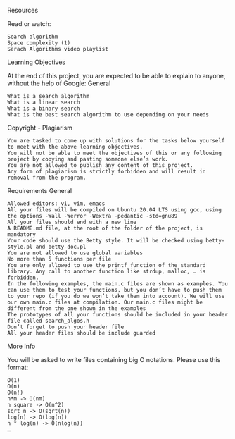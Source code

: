 
Resources

Read or watch:

    Search algorithm
    Space complexity (1)
    Serach Algorithms video playlist

Learning Objectives

At the end of this project, you are expected to be able to explain to anyone, without the help of Google:
General

    What is a search algorithm
    What is a linear search
    What is a binary search
    What is the best search algorithm to use depending on your needs

Copyright - Plagiarism

    You are tasked to come up with solutions for the tasks below yourself to meet with the above learning objectives.
    You will not be able to meet the objectives of this or any following project by copying and pasting someone else’s work.
    You are not allowed to publish any content of this project.
    Any form of plagiarism is strictly forbidden and will result in removal from the program.

Requirements
General

    Allowed editors: vi, vim, emacs
    All your files will be compiled on Ubuntu 20.04 LTS using gcc, using the options -Wall -Werror -Wextra -pedantic -std=gnu89
    All your files should end with a new line
    A README.md file, at the root of the folder of the project, is mandatory
    Your code should use the Betty style. It will be checked using betty-style.pl and betty-doc.pl
    You are not allowed to use global variables
    No more than 5 functions per file
    You are only allowed to use the printf function of the standard library. Any call to another function like strdup, malloc, … is forbidden.
    In the following examples, the main.c files are shown as examples. You can use them to test your functions, but you don’t have to push them to your repo (if you do we won’t take them into account). We will use our own main.c files at compilation. Our main.c files might be different from the one shown in the examples
    The prototypes of all your functions should be included in your header file called search_algos.h
    Don’t forget to push your header file
    All your header files should be include guarded

More Info

You will be asked to write files containing big O notations. Please use this format:

    O(1)
    O(n)
    O(n!)
    n*m -> O(nm)
    n square -> O(n^2)
    sqrt n -> O(sqrt(n))
    log(n) -> O(log(n))
    n * log(n) -> O(nlog(n))
    …


